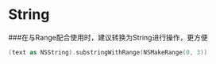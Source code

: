 # String

###在与Range配合使用时，建议转换为String进行操作，更方便

```swift
(text as NSString).substringWithRange(NSMakeRange(0, 3))
```
